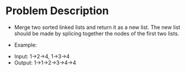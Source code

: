 # Problem Description

-   Merge two sorted linked lists and return it as a new list. The new list should be made by splicing together the nodes of the first two lists.

-   Example:

*   Input: 1->2->4, 1->3->4
*   Output: 1->1->2->3->4->4
